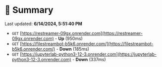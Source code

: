 # 📖 Summary
Last updated: **6/14/2024, 5:51:40 PM**

- `GET` [https://restreamer-09gx.onrender.com](https://restreamer-09gx.onrender.com) - **Up** (950ms)
- `GET` [https://filestreambot-b5k6.onrender.com/](https://filestreambot-b5k6.onrender.com/) - **Down** (185ms)
- `GET` [https://jupyterlab-python3-12-3.onrender.com](https://jupyterlab-python3-12-3.onrender.com) - **Down** (337ms)
